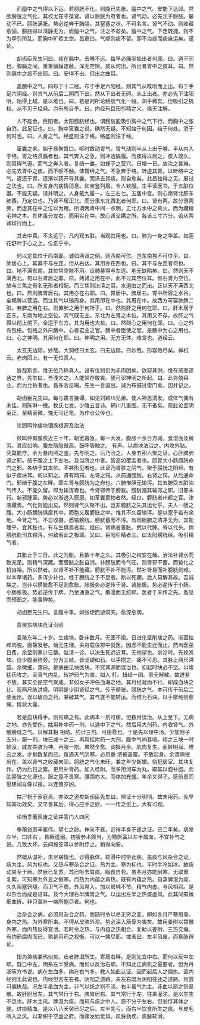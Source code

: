 <!-- { "loadSidebar": true } -->
　　而膻中之气得以下运。若膀胱不化。则腹已先胀。膻中之气。安能下达耶。然欲膀胱之气化。其权尤在于葆肾。肾以膀胱为府者也。肾气动。必先注于膀胱。屡动不已。膀胱满胀。势必逆奔于胸膈。其窒塞之状。不可名言。肾气不动。则收藏愈固。膀胱得以清静无为。而膻中之气。注之不盈矣。膻中之气。下走既捷。则不为牵引所乱。而胸中旷若太空。昌更曰。气顺则痰不留。即不治痰而痰自运矣。谨论。

　　胡卣臣先生问曰。痰在膈中。去喉不远。每早必痛呕始出者何耶。曰。道不同也。胸膈之间。重重膈膜遮蔽。浑无空隙。痰从何出。所出者胃中之痰耳。曰。然则膈中之痰不出耶。曰。安得不出。但出之曲耳。

　　盖膻中之气。四布于十二经。布于手足六阳经。则其气从喉吻而上出。布于手足六阴经。则其气从前后二阴而下出。然从下出者无碍。从上出者。亦必先下注阳明。始得上越。是以难也。曰。若是则所论膀胱气化一段。渊乎微矣。但吸引之机权。从不见于经典。岂有所自乎。曰。内经有巨阳引精之义。缘无注解。

　　人不能会。巨阳者。太阳膀胱经也。谓膀胱能吸引胸中之气下行。而胸中之胀自消。此足证也。曰。胸中窠囊之说。确然无疑。不知始于何因。结于何处。消于何时也。曰。人身之气。经盛则注于络。络盛则注于经。

　　窠囊之来。始于痰聚胃口。呕时数动胃气。胃气动则半从上出于喉。半从内入于络。胃之络贯膈者也。其气奔入之急。则冲透膈膜。而痰得以居之。痰入既久。则阻碍气道。而气之奔入者。复结一囊。如蜂子之营穴。日增一日。故治之甚难。必先去胃中之痰。而不呕不触。俾胃经之气。不急奔于络。转虚其胃。以听络中之气。返还于胃。逐渐以药开导其囊。而涤去其痰。则自愈矣。此昌独得之见。屡试之法也。曰。所言身内病情消息。如宝鉴列眉。令人钦服。生平读医书。于五脏位置。不能无疑。请并明之。人身戴九履一。左三右七。五居中宫。则心南肾北肝东肺西。乃定位也。乃肾不居正北。而分隶东北西北者何耶。曰。肾有两。故分隶两旁。而虚其在中之位以为用。所谓两肾中间一点明。正北方水中之真火。而为藏精宅神之本。其体虽分左右。而用实在中。故心肾交媾之所。各该三寸六分。设从两肾歧行而上。

　　其去中黄。不太远乎。凡内观五脏。当观其用也。曰。肺为一身之华盖。如莲花舒叶于心之上。位正乎中。

　　何以定其位于西南耶。诚如两肾之例。则西南可位。岂东南独不可位乎。曰。肺居心上。其募不与左连。但从右达。其用亦在西也。曰。其不与左连者何也。曰。地不满东南。其位常空隙不用。设肺募得与左连。地无缺陷矣。曰。然则天不满西北。何以右肾居之耶。曰。两肾之用在中。此不过其空位耳。惟右肾为空位。故与三焦之有名无形者相配。而三焦则决渎之官。水道由之而出。正以天不满西北也。曰。然则脾胃居右。其用亦在右耶。曰。胃居中。脾居右。胃中所容之水谷。全赖脾以营运。而注其气以输周身。其用即在中也。其用在中。故西方可容肺脾二脏。若脾之用在右。则置肺之用于何所乎。曰。然则肝之用何在耶。曰。肝木居于正东。东南为地之空位。其气既无主。东北为左肾之本位。其用又不存。故肝之气得以彻上彻下。全运于东方。其为用也大矣。曰。然则心之用何在耶。曰。心之外有包络。包络之外曰膻中。心者君主之官。膻中者臣使之官。是膻中为心之用也。曰。心之神明。其用何在耶。曰。神明之用。无方无体。难言也。道经云。

　　太玄无边际。妙哉。大洞经曰太玄。曰无边际。曰妙哉。形容殆尽矣。禅机云。赤肉团上。有一无位真人。

　　旨哉斯言。惟无位乃称真人。设有位则仍为赤肉团矣。欲窥其倪。惟在感而遂通之界。先生曰。吾浅言之。人能常存敬畏。便可识神明之所起。曰。此尧兢舜业。而为允执者也。昌多言反晦。先生一言逗出。诚为布鼓过雷门矣。因并记之。

　　胡卣臣先生曰。每与嘉言接谭。如见刘颖川兄弟。使人神思清发。或体气偶有未佳。则陈琳一檄。枚氏七发。少陵五言诗。辋川几重图。无不备矣。观此论至明至正。至精至微。愧无马迁笔。为作仓公传也。

　　论顾鸣仲痞块锢疾根源及治法

　　顾鸣仲有腹疾近三十年。朝宽暮急。每一大发。腹胀十余日方减。食湿面及房劳。其应如响。腹左隐隐微高。鼓呼吸触之。 有声。以痞块法治之。内攻外贴。究莫能疗。余为悬内照之鉴。先与明之。后乃治之。人身五积六聚之证。心肝脾肺肾之邪。结于腹之上下左右。及当脐之中者。皆高如覆盂者也。胆胃大小肠膀胱命门之邪。各结于其本位。不甚形见者也。此证乃肾脏之阴气。聚于膀胱之阳经。有似于痞块耳。何以知之。肾有两窍。左肾之窍。从前通膀胱。右肾之窍。从后通命门。邪结于腹之左畔。即左肾与膀胱为之府也。六腑惟胆无输泻。其五腑受五脏浊气传入。不能久留。即为输泻者也。今肾邪传于膀胱。膀胱溺其输泻之职。旧邪未行。新邪踵至。势必以渐透入膜原。如革囊裹物者然。经曰。膀胱者州都之官。津液藏焉。气化则能出矣。然则肾气久聚不出。岂非膀胱之失其运化乎。夫人一团之腹。大小肠膀胱俱居其中。而胞又居膀胱之中。惟其不久留输泻。是以宽乎若有余地。今肾之气。不自收摄。悉输膀胱。膀胱蓄而不泻。有同胆腑之清净无为。其能理乎。宜其胀也。有与生俱焉者矣。经曰。肾病者善胀。尻以代踵。脊以代头。倘膀胱能司其输泻。何致若此之极耶。又曰。巨阳引精者三。曰太阳膀胱经。吸引精气者。

　　其胀止于三日。此之为胀。且数十年之久。其吸引之权安在哉。治法补肾水而致充足。则精气深藏。而膀胱之胀自消。补膀胱而令气旺。则肾邪不蓄。而输化之机自裕。所以然者。以肾不补不能藏。膀胱不补不能泻。然补肾易而补膀胱则难。以本草诸药。多泻少补也。经于膀胱之予不足者。断以死期。后人莫解其故。吾诚揣之。岂非以膀胱愈不足则愈胀。胀极势必逆传于肾。肾胀极。势必逆传于小肠。小肠胀极。势必逆传于脾。乃至通身之气。散漫而无统耶。医者于未传之先。蚤见而预图之。能事殚矣。

　　胡卣臣先生曰。言腹中事。如张炬而游洞天。愈深愈朗。

　　袁聚东痞块危证治验

　　袁聚东年二十岁。生痞块。卧床数月。无医不投。日进化坚削痞之药。渐至枯瘁肉脱。面黧发卷。殆无生理。买舟载往郡中就医。因虑不能生还而止。然尚医巫日费。余至则家计已罄。姑请一诊。以决生死远近耳。无他望也。余诊时。先视其块。自少腹至脐旁。分为三岐。皆坚硬如石。以手拊之。痛不可忍。其脉止两尺洪盛。余微细。谓曰。是病由见块医块。不究其源而误治也。初起时块必不坚。以峻猛药攻之。至真气内乱。转护邪气为害。如人 打。扭结一团。旁无解散。故迸紧不放。其实全是空气聚成。非如女子冲任血海之地。其月经凝而不行。即成血块之比。观两尺脉洪盛。明明是少阴肾经之气。传于膀胱。膀胱之气。本可传于前后二便而出。误以破血之药。兼破其气。其气遂不能转运。而结为石块。以手摩触则愈痛。情状大露。

　　若是血块得手。则何痛之有。此病本一剂可瘳。但数月误治。从上至下。无病之地。亦先受伤。姑用补中药一剂。以通中下之气。然后用大剂药。内收肾气。外散膀胱之气。以解其相 相结。约计三剂。可痊愈也。于是先以理中汤。少加附子五分。服一剂。块已减十之三。再用桂附药一大剂。腹中气响甚喧。顷之三块一时顿没。戚友共骇为神。再服一剂。果然全愈。调摄月余。肌肉复生。面转明润。堆云之发。才剩数茎而已。每遇天气阴寒。必用重 浓被盖覆。不敢起身。余谓病根尚在。盖以肾气之收藏未固。膀胱之气化未旺。兼之年少新婚。倘犯房室。其块复作。仍为后日之累。更用补肾药。加入桂附。而多用河车为丸。取其以胞补胞。而助膀胱之化源也。服之竟不畏寒。腰围亦大。而体加充盛。年余又得子。感前恩而思建祠肖像以报。以连值岁凶。

　　姑尸祝于家庭焉。亦浓之道矣胡卣臣先生曰。辨证十分明彻。故未用药。先早知其功效矣。又早善其后。得心应手之妙。一一传之纸上。大有可观。

　　论杨季蘅风废之证并答门人四问

　　季蘅翁禀丰躯伟。望七之龄。神采不衰。近得半身不遂之证。已二年矣。病发左半。口往右 。昏厥遗溺。初服参术颇当。为黠医簧以左半属血。不宜补气之说。几致大坏。云间施笠泽以参附疗之。稍得向安。

　　然概从温补。未尽病情也。诊得脉体。软滑中时带劲疾。盖痰与风杂合之证。痰为主。风为标也。又热与寒杂合之证。热为主。寒为标也。平时手冷如冰。故痰动易至于厥。然厥已复苏。苏已呕去其痰。眠食自若。虽冬月亦能耐寒。无取重 复絮。可知寒为外显之假寒。而热为内蕴之真热。既有内蕴之热。自蒸脾湿为痰。久久阻塞窍隧。而卫气不周。外风易入。加以房帏不节。精气内虚。与风相召。是以杂合而成是证耳。及今大理右半脾胃之气。以运出左半之热痰虚风。此其间有微细曲折。非只温补一端所能尽者。何也。

　　治杂合之病。必须用杂合之药。而随时令以尽无穷之变。即如冬月严寒用事。身内之热。为外寒所束。不得从皮肤外泄。势必深入筋骨为害矣。故用姜附以暂撤外寒。而内热反得宣泄。若时令之热。与内蕴之热相合。复助以姜附。三热交煽。有灼筋腐肉而已。孰是用药之权衡。可以一端尽耶。或者曰。左半风废。而察脉辨证。

　　指为兼痰兼热似矣。痰者脾湿所生。寄居右畔。是则先宜中右。而何以反中左耶。既已中左。明系左半受病。而何以反治右耶。不知此正病机之最要者。但为丹溪等方书说。病在左血多。病在右气多。教人如此认证。因而起后人之偏执。至内经则无此说也。内经但言左右者。阴阳之道路。夫左右既为阴阳往还之道路。何尝可偏执哉。况左半虽血为主。非气以统之则不流。右半虽气为主。非血以丽之则易散。故肝胆居左。其气常行于右。脾胃居右。其气常行于左。往来灌注。是以生生不息也。肝木主风。脾湿为痰。而风与痰之中人。原不分于左右。但翁恃其体之健。过损精血。是以八八天癸已尽之后。左半先亏。而右半饮食所生之痰。与皮毛所入之风。以渐积于空虚之府。而骤发始觉耳。风脉劲疾。痰脉软滑。

